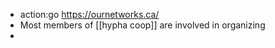 -  action:go https://ournetworks.ca/ 
- Most members of [[hypha coop]] are involved in organizing
- 